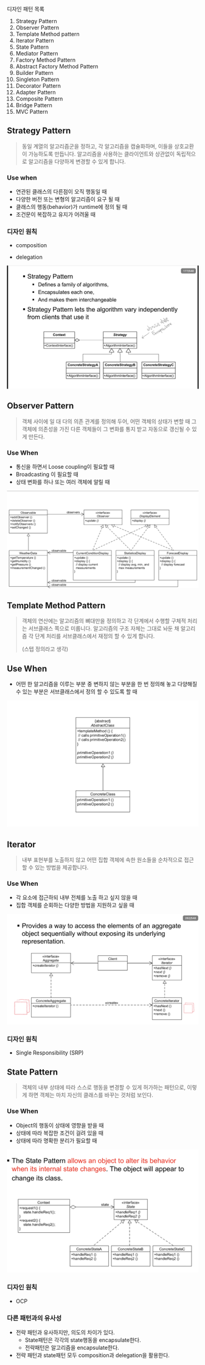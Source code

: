 디자인 패턴 목록

1. Strategy Pattern
2. Observer Pattern
3. Template Method pattern
4. Iterator Pattern
5. State Pattern
6. Mediator Pattern
7. Factory Method Pattern
8. Abstract Factory Method Pattern
9. Builder Pattern
10. Singleton Pattern
11. Decorator Pattern
12. Adapter Pattern
13. Composite Pattern
14. Bridge Pattern
15. MVC Pattern



## Strategy Pattern

> 동일 계열의 알고리즘군을 정하고, 각 알고리즘을 캡슐화하며, 이들을 상호교환이 가능하도록 만듭니다. 알고리즘을 사용하는 클라이언트와 상관없이 독립적으로 알고리즘을 다양하게 변경할 수 있게 합니다. 

### Use when

- 연관된 클래스의 다른점이 오직 행동일 때
- 다양한 버전 또는 변형의 알고리즘이 요구 될 때
- 클래스의 행동(behavior)가 runtime에 정의 될 때
- 조건문이 복잡하고 유지가 어려울 때 

### 디자인 원칙

* composition

* delegation

  

![strategy pattern](./img/strategy.jpeg)



## Observer Pattern

> 객체 사이에 일 대 다의 의존 관계를 정의해 두어, 어떤 객체의 상태가 변할 때 그 객체에 의존성을 가진 다른 객체들이 그 변화를 통지 받고 자동으로 갱신될 수  있게 만든다.

### Use When

* 통신을 하면서 Loose coupling이 필요할 때
* Broadcasting 이 필요할 때
* 상태 변화를 하나 또는 여러 객체에 알릴 때

![observer pattern](./img/observer.png)



## Template Method Pattern

> 객체의 연산에는 알고리즘의 뼈대만을 정의하고 각 단계에서 수행할 구체적 처리는 서브클래스 쪽으로 미룹니다. 알고리즘의 구조 자체는 그대로 놔둔 채 알고리즘 각 단계 처리를 서브클래스에서 재정의 할 수 있게 합니다.
>
> (스텝 정의라고 생각)

## Use When

* 어떤 한 알고리즘을 이루는 부분 중 변하지 않는 부분을 한 번 정의해 놓고 다양해질 수 있는 부분은 서브클래스에서 정의 할 수 있도록 할 때

![template_pattern](./img/template.jpeg)

## Iterator

> 내부 표현부를 노출하지 않고 어떤 집합 객체에 속한 원소들을 순차적으로 접근할 수 있는 방법을 제공합니다.

### Use When

* 각 요소에 접근하되 내부 전체를 노출 하고 싶지 않을 때
* 집합 객체를 순회하는 다양한 방법을 지원하고 싶을 때

![Iterator Pattern](./img/iterator.jpeg)

### 디자인 원칙

* Single Responsibility (SRP)



## State Pattern

> 객체의 내부 상태에 따라 스스로 행동을 변경할 수 있게 허가하는 패턴으로, 이렇게 하면 객체는 마치 자신의 클래스를 바꾸는 것처럼 보인다.

### Use When

* Object의 행동이 상태에 영향을 받을 때
* 상태에 따라 복잡한 조건이 걸려 있을 때
* 상태에 따라 명확한 분리가 필요할 때

![state_pattern](./img/state.jpeg)

### 디자인 원칙 

* OCP

### 다른 패턴과의 유사성

* 전략 패턴과 유사하지만, 의도의 차이가 있다.
  * State패턴은 각각의 state행동을 encapsulate한다.
  * 전략패턴은 알고리즘을 encapsulate한다.
* 전략 패턴과 state패턴 모두 composition과 delegation을 활용한다.